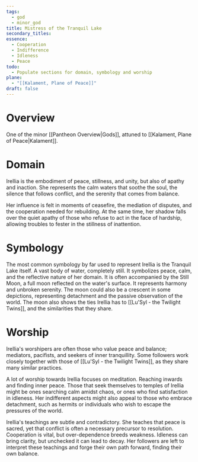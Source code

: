 ```yaml
---
tags:
  - god
  - minor_god
title: Mistress of the Tranquil Lake
secondary_titles: 
essence:
  - Cooperation
  - Indifference
  - Idleness
  - Peace
todo:
  - Populate sections for domain, symbology and worship
plane:
  - "[[Kalament, Plane of Peace]]"
draft: false
---
```

# Overview
One of the minor [[Pantheon Overview|Gods]], attuned to [[Kalament, Plane of Peace|Kalament]].
# Domain
Irellia is the embodiment of peace, stillness, and unity, but also of apathy and inaction. She represents the calm waters that soothe the soul, the silence that follows conflict, and the serenity that comes from balance.

Her influence is felt in moments of ceasefire, the mediation of disputes, and the cooperation needed for rebuilding. At the same time, her shadow falls over the quiet apathy of those who refuse to act in the face of hardship, allowing troubles to fester in the stillness of inattention.
# Symbology
The most common symbology by far used to represent Irellia is the Tranquil Lake itself. A vast body of water, completely still. It symbolizes peace, calm, and the reflective nature of her domain. It is often accompanied by the Still Moon, a full moon reflected on the water's surface. It represents harmony and unbroken serenity. The moon could also be a crescent in some depictions, representing detachment and the passive observation of the world. The moon also shows the ties Irellia has to [[Lu'Syl - the Twilight Twins]], and the similarities that they share.
# Worship
Irellia's worshipers are often those who value peace and balance; mediators, pacifists, and seekers of inner tranquillity. Some followers work closely together with those of [[Lu'Syl - the Twilight Twins]], as they share many similar practices.

A lot of worship towards Irellia focuses on meditation. Reaching inwards and finding inner peace. Those that seek themselves to temples of Irellia might be ones searching calm amidst chaos, or ones who find satisfaction in idleness. Her indifferent aspects might also appeal to those who embrace detachment, such as hermits or individuals who wish to escape the pressures of the world.

Irellia's teachings are subtle and contradictory. She teaches that peace is sacred, yet that conflict is often a necessary precursor to resolution. Cooperation is vital, but over-dependence breeds weakness. Idleness can bring clarity, but unchecked it can lead to decay. Her followers are left to interpret these teachings and forge their own path forward, finding their own balance.